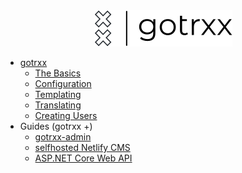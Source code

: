 <div  style="text-align:center">
<img src="assets/logo.svg" />
</div>

- [gotrxx](/)
    * [The Basics](basics.md)
    * [Configuration](config.md)
    * [Templating](templating.md)
    * [Translating](translating.md)
    * [Creating Users](create_users.md)
- Guides (gotrxx +)
    * [gotrxx-admin](gotrxx_admin.md)
    * [selfhosted Netlify CMS](guide_netlifycms.md)
    * [ASP.NET Core Web API](guide_aspnet.md)
    <!-- * [oidc-client](guide_oidcclient.md) -->